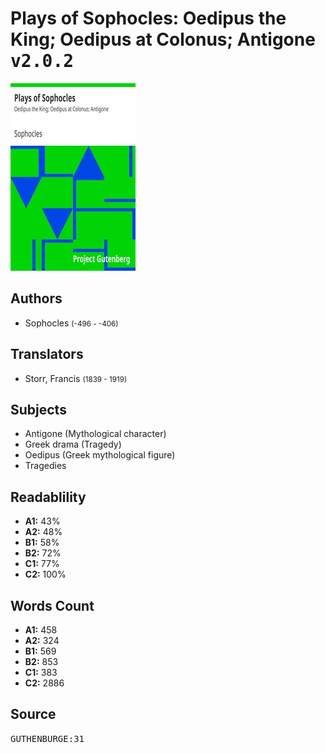 # Plays of Sophocles: Oedipus the King; Oedipus at Colonus; Antigone <kbd>v2.0.2</kbd>

![](./cover.medium.jpg "")

## Authors


 - Sophocles <small>(-496 - -406)</small>

## Translators


 - Storr, Francis <small>(1839 - 1919)</small>

## Subjects


 - Antigone (Mythological character)
 - Greek drama (Tragedy)
 - Oedipus (Greek mythological figure)
 - Tragedies

## Readablility


 - **A1:** 43%
 - **A2:** 48%
 - **B1:** 58%
 - **B2:** 72%
 - **C1:** 77%
 - **C2:** 100%

## Words Count


 - **A1:** 458
 - **A2:** 324
 - **B1:** 569
 - **B2:** 853
 - **C1:** 383
 - **C2:** 2886

## Source


<kbd>GUTHENBURGE:31</kbd>
